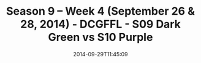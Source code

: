 ---
title: Season 9 – Week 4 (September 26 & 28, 2014) - DCGFFL - S09 Dark Green vs S10
  Purple
teams-score:
- team: _teams/s09-dark-green.md
  score:
- team: _teams/s10-purple.md
  score: 6
mvp: Jason Beverly (Dark Green), Barry Mauck (Purple)
game-ball: N/A
season: 9
week: 4
date: '2014-09-29T11:45:09'
pageid: season-9-week-4-4455-vs-4437
---